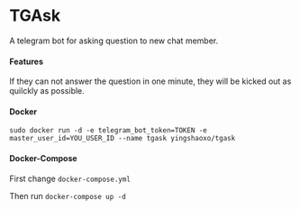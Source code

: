 # TGAsk
A telegram bot for asking question to new chat member.

#### Features
If they can not answer the question in one minute, they will be kicked out as quilckly as possible.

#### Docker
```
sudo docker run -d -e telegram_bot_token=TOKEN -e master_user_id=YOU_USER_ID --name tgask yingshaoxo/tgask
```

#### Docker-Compose
First change `docker-compose.yml`

Then run `docker-compose up -d`
